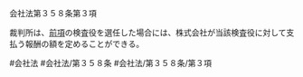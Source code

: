 会社法第３５８条第３項

裁判所は、[前項](会社法＿＿＿＿第３５８条第２項)の検査役を選任した場合には、株式会社が当該検査役に対して支払う報酬の額を定めることができる。

#会社法
#会社法/第３５８条
#会社法/第３５８条/第３項
